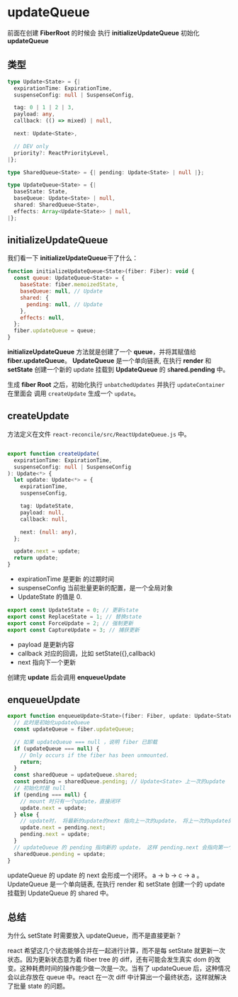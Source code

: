 # updateQueue

前面在创建 **FiberRoot** 的时候会 执行 **initializeUpdateQueue** 初始化 **updateQueue**

## 类型

```typescript
type Update<State> = {|
  expirationTime: ExpirationTime,
  suspenseConfig: null | SuspenseConfig,

  tag: 0 | 1 | 2 | 3,
  payload: any,
  callback: (() => mixed) | null,

  next: Update<State>,

  // DEV only
  priority?: ReactPriorityLevel,
|};

type SharedQueue<State> = {| pending: Update<State> | null |};

type UpdateQueue<State> = {|
  baseState: State,
  baseQueue: Update<State> | null,
  shared: SharedQueue<State>,
  effects: Array<Update<State>> | null,
|};
```

## initializeUpdateQueue

我们看一下 **initializeUpdateQueue**干了什么：

```js
function initializeUpdateQueue<State>(fiber: Fiber): void {
  const queue: UpdateQueue<State> = {
    baseState: fiber.memoizedState,
    baseQueue: null, // Update
    shared: {
      pending: null, // Update
    },
    effects: null,
  };
  fiber.updateQueue = queue;
}
```

**initializeUpdateQueue** 方法就是创建了一个 **queue**，并将其赋值给 **fiber.updateQueue**。
**UpdateQueue** 是一个单向链表, 在执行 **render** 和 **setState** 创建一个新的 update 挂载到 **UpdateQueue** 的 s**hared.pending** 中。

生成 **fiber Root** 之后，初始化执行 `unbatchedUpdates` 并执行 `updateContainer` 在里面会 调用 `createUpdate` 生成一个 `update`。

## createUpdate

方法定义在文件 `react-reconcile/src/ReactUpdateQueue.js` 中。

```typescript

export function createUpdate(
  expirationTime: ExpirationTime,
  suspenseConfig: null | SuspenseConfig
): Update<*> {
  let update: Update<*> = {
    expirationTime,
    suspenseConfig,

    tag: UpdateState,
    payload: null,
    callback: null,

    next: (null: any),
  };

  update.next = update;
  return update;
}
```

- expirationTime 是更新 的过期时间
- suspenseConfig 当前批量更新的配置，是一个全局对象
- UpdateState 的值是 0.

```js
export const UpdateState = 0; // 更新state
export const ReplaceState = 1; // 替换state
export const ForceUpdate = 2; // 强制更新
export const CaptureUpdate = 3; // 捕获更新
```

- payload 是更新内容
- callback 对应的回调，比如 setState({},callback)
- next 指向下一个更新

创建完 **update** 后会调用 **enqueueUpdate**

## enqueueUpdate

```js
export function enqueueUpdate<State>(fiber: Fiber, update: Update<State>) {
  // 此时是初始化updateQueue
  const updateQueue = fiber.updateQueue;

  // 如果 updateQueue === null ，说明 fiber 已卸载
  if (updateQueue === null) {
    // Only occurs if the fiber has been unmounted.
    return;
  }
  const sharedQueue = updateQueue.shared;
  const pending = sharedQueue.pending; // Update<State> 上一次的update
  // 初始化时是 null
  if (pending === null) {
    // mount 时只有一个update，直接闭环
    update.next = update;
  } else {
    // update时， 将最新的update的next 指向上一次的update， 将上一次的update的next 指向最新的update
    update.next = pending.next;
    pending.next = update;
  }
  // updateQueue 的 pending 指向新的 update， 这样 pending.next 会指向第一个插入的update
  sharedQueue.pending = update;
}
```

updateQueue 的 update 的 next 会形成一个闭环。 a -> b -> c -> a 。UpdateQueue 是一个单向链表, 在执行 render 和 setState 创建一个的 update 挂载到 UpdateQueue 的 shared 中。

## 总结

为什么 setState 时需要放入 updateQueue，而不是直接更新？

react 希望这几个状态能够合并在一起进行计算，而不是每 setState 就更新一次状态。因为更新状态意为着 fiber tree 的 diff，还有可能会发生真实 dom 的改变。这种耗费时间的操作能少做一次是一次。当有了 updateQueue 后，这种情况会以此存放在 queue 中。react 在一次 diff 中计算出一个最终状态，这样就解决了批量 state 的问题。
